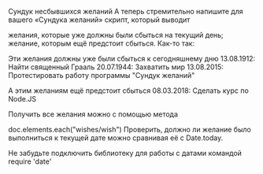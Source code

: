 ﻿Сундук несбывшихся желаний
А теперь стремительно напишите для вашего «Сундука желаний» скрипт, который выводит

желания, которые уже должны были сбыться на текущий день;
желание, которым ещё предстоит сбыться.
Как-то так:

Эти желания должны уже были сбыться к сегодняшнему дню
13.08.1912: Найти священный Грааль
20.07.1944: Захватить мир
13.08.2015: Протестировать работу программы "Сундук желаний"

А этим желаниям ещё предстоит сбыться
08.03.2018: Сделать курс по Node.JS

Получить все желания можно с помощью метода

doc.elements.each("wishes/wish")
Проверить, должно ли желание было выполниться к текущей дате можно сравнивая её с Date.today.

Не забудьте подключить библиотеку для работы с датами командой require 'date'